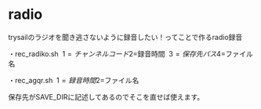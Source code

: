 # radio
trysailのラジオを聞き逃さないように録音したい！ってことで作るradio録音

・rec_radiko.sh
  $1=チャンネルコード
  $2=録音時間
  $3=保存先パス
  $4=ファイル名

・rec_agqr.sh
  $1=録音時間
  $2=ファイル名

保存先がSAVE_DIRに記述してあるのでそこを直せば使えます。
